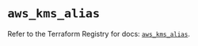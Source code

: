 # `aws_kms_alias`

Refer to the Terraform Registry for docs: [`aws_kms_alias`](https://registry.terraform.io/providers/hashicorp/aws/6.14.0/docs/resources/kms_alias).
